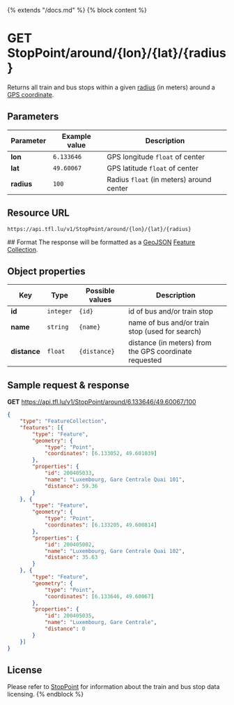 {% extends "/docs.md" %}
{% block content %}
# GET StopPoint/around/{lon}/{lat}/{radius}
Returns all train and bus stops within a given [radius](https://en.wikipedia.org/wiki/Radius) (in meters) around a [GPS coordinate](https://en.wikipedia.org/wiki/Global_Positioning_System).

## Parameters
| Parameter         | Example value                   | Description |
| ----------------- | ------------------------------- | ----------- |
| **lon** | `6.133646` | GPS longitude `float` of center |
| **lat** | `49.60067` | GPS latitude `float` of center |
| **radius** | `100` | Radius `float` (in meters) around center |

## Resource URL
    https://api.tfl.lu/v1/StopPoint/around/{lon}/{lat}/{radius}

## Format
The response will be formatted as a [GeoJSON](https://en.wikipedia.org/wiki/GeoJSON) [Feature Collection](http://geojson.org/geojson-spec.html#feature-collection-objects).

## Object properties
| Key          | Type      | Possible values | Description |
| ------------ | --------- | --------------- | ----------- |
| **id**       | `integer` | `{id}`          | id of bus and/or train stop |
| **name**     | `string`  | `{name}`        | name of bus and/or train stop (used for search) |
| **distance** | `float`   | `{distance}`    | distance (in meters) from the GPS coordinate requested |

## Sample request & response
**GET** https://api.tfl.lu/v1/StopPoint/around/6.133646/49.60067/100
```json
{
	"type": "FeatureCollection",
	"features": [{
		"type": "Feature",
		"geometry": {
			"type": "Point",
			"coordinates": [6.133052, 49.601039]
		},
		"properties": {
			"id": 200405033,
			"name": "Luxembourg, Gare Centrale Quai 101",
			"distance": 59.36
		}
	}, {
		"type": "Feature",
		"geometry": {
			"type": "Point",
			"coordinates": [6.133205, 49.600814]
		},
		"properties": {
			"id": 200405002,
			"name": "Luxembourg, Gare Centrale Quai 102",
			"distance": 35.63
		}
	}, {
		"type": "Feature",
		"geometry": {
			"type": "Point",
			"coordinates": [6.133646, 49.60067]
		},
		"properties": {
			"id": 200405035,
			"name": "Luxembourg, Gare Centrale",
			"distance": 0
		}
	}]
}
```

## License
Please refer to [StopPoint](/RESTAPIs/StopPoint.md#license) for information about the train and bus stop data licensing.
{% endblock %}
